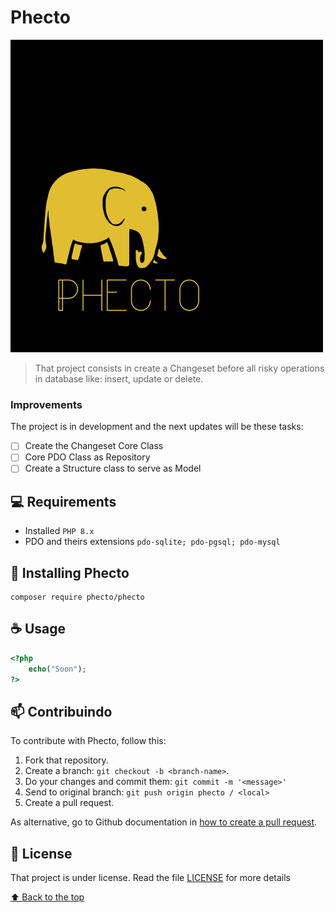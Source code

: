 # Phecto

<img src="logo.png" alt="Logo">

> That project consists in create a Changeset before all risky operations in database like: insert, update or delete.

### Improvements

The project is in development and the next updates will be these tasks:

- [ ] Create the Changeset Core Class
- [ ] Core PDO Class as Repository
- [ ] Create a Structure class to serve as Model

## 💻 Requirements

<!---Estes são apenas requisitos de exemplo. Adicionar, duplicar ou remover conforme necessário--->
* Installed `PHP 8.x`
* PDO and theirs extensions `pdo-sqlite; pdo-pgsql; pdo-mysql`

## 🚀 Installing Phecto

```
composer require phecto/phecto
```

## ☕ Usage

```php
<?php
    echo("Soon");
?>
```


## 📫 Contribuindo
To contribute with Phecto, follow this:

1. Fork that repository.
2. Create a branch: `git checkout -b <branch-name>`.
3. Do your changes and commit them: `git commit -m '<message>'`
4. Send to original branch: `git push origin phecto / <local>`
5. Create a pull request.

As alternative, go to Github documentation in [how to create a pull request](https://help.github.com/en/github/collaborating-with-issues-and-pull-requests/creating-a-pull-request).

## 📝 License

That project is under license. Read the file [LICENSE](LICENSE.md) for more details

[⬆ Back to the top](#Phecto)<br>
